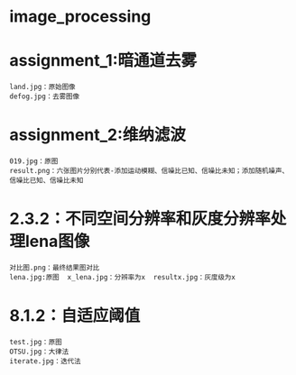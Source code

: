 # image_processing
# assignment_1:暗通道去雾
	land.jpg：原始图像
	defog.jpg：去雾图像
# assignment_2:维纳滤波
	019.jpg：原图
	result.png：六张图片分别代表-添加运动模糊、信噪比已知、信噪比未知；添加随机噪声、信噪比已知、信噪比未知
# 2.3.2：不同空间分辨率和灰度分辨率处理lena图像
	对比图.png：最终结果图对比
	lena.jpg:原图  x_lena.jpg：分辨率为x  resultx.jpg：灰度级为x
# 8.1.2：自适应阈值
	test.jpg：原图
	OTSU.jpg：大律法
	iterate.jpg：迭代法
